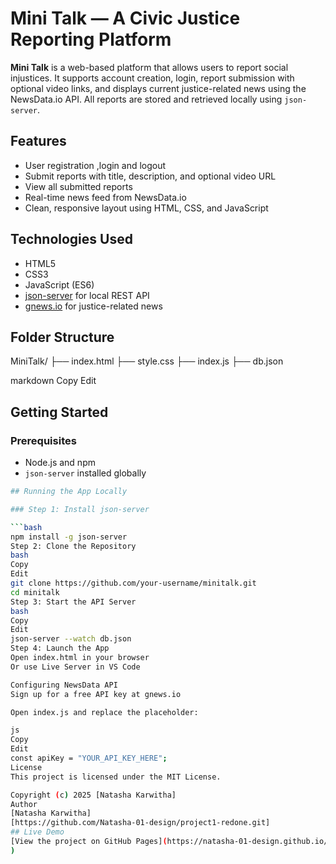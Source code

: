 # Mini Talk — A Civic Justice Reporting Platform

**Mini Talk** is a web-based platform that allows users to report social injustices. It supports account creation, login, report submission with optional video links, and displays current justice-related news using the NewsData.io API. All reports are stored and retrieved locally using `json-server`.

## Features

- User registration ,login and logout
- Submit reports with title, description, and optional video URL
- View all submitted reports
- Real-time news feed from NewsData.io
- Clean, responsive layout using HTML, CSS, and JavaScript

## Technologies Used

- HTML5
- CSS3
- JavaScript (ES6)
- [json-server](https://github.com/typicode/json-server) for local REST API
- [gnews.io](https://gnews.io/) for justice-related news

## Folder Structure

MiniTalk/
├── index.html
├── style.css
├── index.js
├── db.json

markdown
Copy
Edit

## Getting Started

### Prerequisites

- Node.js and npm
- `json-server` installed globally

```bash
## Running the App Locally

### Step 1: Install json-server

```bash
npm install -g json-server
Step 2: Clone the Repository
bash
Copy
Edit
git clone https://github.com/your-username/minitalk.git
cd minitalk
Step 3: Start the API Server
bash
Copy
Edit
json-server --watch db.json
Step 4: Launch the App
Open index.html in your browser
Or use Live Server in VS Code

Configuring NewsData API
Sign up for a free API key at gnews.io

Open index.js and replace the placeholder:

js
Copy
Edit
const apiKey = "YOUR_API_KEY_HERE";
License
This project is licensed under the MIT License.

Copyright (c) 2025 [Natasha Karwitha]
Author
[Natasha Karwitha]
[https://github.com/Natasha-01-design/project1-redone.git]
## Live Demo
[View the project on GitHub Pages](https://natasha-01-design.github.io/project-1-Mini-Talk/
)










